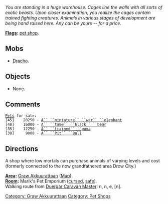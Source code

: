 *You are standing in a huge warehouse. Cages line the walls with all
sorts of exotic beasts. Upon closer examination, you realize the cages
contain trained fighting creatures. Animals in various stages of
development are being hand raised here. Any can be yours -- for a
price.*

**[Flags](:Category:_Room_Types "wikilink"):** [pet
shop](:Category:_Pet_Shops "wikilink").  

## Mobs

-   [Dracho](Dracho "wikilink").

## Objects

-   None.

## Comments

[`Pets`](:Category:_Pets "wikilink")` for sale:`  
`[45]    20250 - `[`A`` ``miniature`` ``war`` ``elephant`](Miniature_War_Elephant "wikilink")  
`[40]    16000 - `[`A`` ``tame`` ``black`` ``bear`](Tame_Black_Bear "wikilink")  
`[35]    12250 - `[`A`` ``trained`` ``puma`](Trained_Puma "wikilink")  
`[30]     9000 - `[`A`` ``Pit`` ``Bull`](Pit_Bull "wikilink")

## Directions

A shop where low mortals can purchase animals of varying levels and cost
(formerly connected to the now grandfathered area Drow City.)

**[Area](:Category:_Areas "wikilink"):** [Graw
Akkuurattaan](:Category:_Graw_Akkuurattaan "wikilink")
([Map](Graw_Akkuurattaan_Map "wikilink")).  
**[Room](:Category:_Rooms "wikilink"):** Marik's Pet Emporium
([cursed](Cursed_Rooms "wikilink"), [safe](Safe_Rooms "wikilink")).  
Walking route from [Duergar Caravan
Master](Duergar_Caravan_Master "wikilink"): n, n, e, \[n\].  

[Category: Graw Akkuurattaan](Category:_Graw_Akkuurattaan "wikilink")
[Category: Pet Shops](Category:_Pet_Shops "wikilink")
